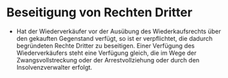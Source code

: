 # Beseitigung von Rechten Dritter

- Hat der Wiederverkäufer vor der Ausübung des Wiederkaufsrechts über den gekauften Gegenstand verfügt, so ist er verpflichtet, die dadurch begründeten Rechte Dritter zu beseitigen. Einer Verfügung des Wiederverkäufers steht eine Verfügung gleich, die im Wege der Zwangsvollstreckung oder der Arrestvollziehung oder durch den Insolvenzverwalter erfolgt.

